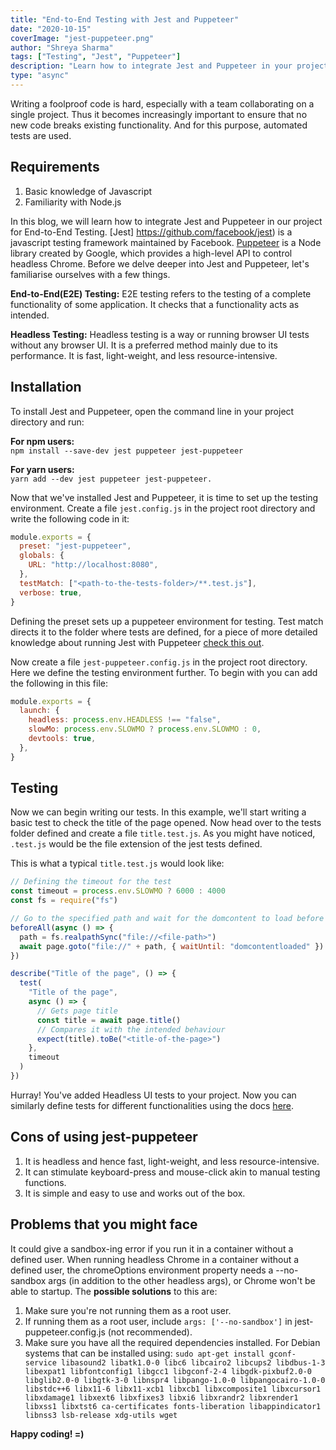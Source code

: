 ```yaml
---
title: "End-to-End Testing with Jest and Puppeteer"
date: "2020-10-15"
coverImage: "jest-puppeteer.png"
author: "Shreya Sharma"
tags: ["Testing", "Jest", "Puppeteer"]
description: "Learn how to integrate Jest and Puppeteer in your project for End-to-End Testing."
type: "async"
---
```


Writing a foolproof code is hard, especially with a team collaborating on a single project. Thus it becomes increasingly important to ensure that no new code breaks existing functionality. And for this purpose, automated tests are used.

## Requirements

1. Basic knowledge of Javascript
2. Familiarity with Node.js

In this blog, we will learn how to integrate Jest and Puppeteer in our project for End-to-End Testing. [Jest] https://github.com/facebook/jest) is a javascript testing framework maintained by Facebook. [Puppeteer](https://github.com/puppeteer/puppeteer) is a Node library created by Google, which provides a high-level API to control headless Chrome. Before we delve deeper into Jest and Puppeteer, let's familiarise ourselves with a few things.

**End-to-End(E2E) Testing:** E2E testing refers to the testing of a complete functionality of some application. It checks that a functionality acts as intended.

**Headless Testing:** Headless testing is a way or running browser UI tests without any browser UI. It is a preferred method mainly due to its performance. It is fast, light-weight, and less resource-intensive.

## Installation

To install Jest and Puppeteer, open the command line in your project directory and run:

**For npm users:**  
`npm install --save-dev jest puppeteer jest-puppeteer`

**For yarn users:**  
`yarn add --dev jest puppeteer jest-puppeteer.`

Now that we've installed Jest and Puppeteer, it is time to set up the testing environment. Create a file `jest.config.js` in the project root directory and write the following code in it:

```js
module.exports = {
  preset: "jest-puppeteer",
  globals: {
    URL: "http://localhost:8080",
  },
  testMatch: ["<path-to-the-tests-folder>/**.test.js"],
  verbose: true,
}
```

Defining the preset sets up a puppeteer environment for testing. Test match directs it to the folder where tests are defined, for a piece of more detailed knowledge about running Jest with Puppeteer [check this out](https://jestjs.io/docs/en/puppeteer).

Now create a file `jest-puppeteer.config.js` in the project root directory. Here we define the testing environment further. To begin with you can add the following in this file:

```js
module.exports = {
  launch: {
    headless: process.env.HEADLESS !== "false",
    slowMo: process.env.SLOWMO ? process.env.SLOWMO : 0,
    devtools: true,
  },
}
```

## Testing

Now we can begin writing our tests. In this example, we'll start writing a basic test to check the title of the page opened. Now head over to the tests folder defined and create a file `title.test.js`. As you might have noticed, `.test.js` would be the file extension of the jest tests defined.

This is what a typical `title.test.js` would look like:

```js
// Defining the timeout for the test
const timeout = process.env.SLOWMO ? 6000 : 4000
const fs = require("fs")

// Go to the specified path and wait for the domcontent to load before running the tests
beforeAll(async () => {
  path = fs.realpathSync("file://<file-path>")
  await page.goto("file://" + path, { waitUntil: "domcontentloaded" })
})

describe("Title of the page", () => {
  test(
    "Title of the page",
    async () => {
      // Gets page title
      const title = await page.title()
      // Compares it with the intended behaviour
      expect(title).toBe("<title-of-the-page>")
    },
    timeout
  )
})
```

Hurray! You've added Headless UI tests to your project. Now you can similarly define tests for different functionalities using the docs [here](https://devdocs.io/puppeteer/).

## Cons of using jest-puppeteer

1. It is headless and hence fast, light-weight, and less resource-intensive.
2. It can stimulate keyboard-press and mouse-click akin to manual testing functions.
3. It is simple and easy to use and works out of the box.

## Problems that you might face

It could give a sandbox-ing error if you run it in a container without a defined user. When running headless Chrome in a container without a defined user, the chromeOptions environment property needs a --no-sandbox args (in addition to the other headless args), or Chrome won't be able to startup. The **possible solutions** to this are:

1. Make sure you're not running them as a root user.
2. If running them as a root user, include `args: ['--no-sandbox']` in jest-puppeteer.config.js (not recommended).
3. Make sure you have all the required dependencies installed.
   For Debian systems that can be installed using:
   `sudo apt-get install gconf-service libasound2 libatk1.0-0 libc6 libcairo2 libcups2 libdbus-1-3 libexpat1 libfontconfig1 libgcc1 libgconf-2-4 libgdk-pixbuf2.0-0 libglib2.0-0 libgtk-3-0 libnspr4 libpango-1.0-0 libpangocairo-1.0-0 libstdc++6 libx11-6 libx11-xcb1 libxcb1 libxcomposite1 libxcursor1 libxdamage1 libxext6 libxfixes3 libxi6 libxrandr2 libxrender1 libxss1 libxtst6 ca-certificates fonts-liberation libappindicator1 libnss3 lsb-release xdg-utils wget`

**Happy coding! =)**
